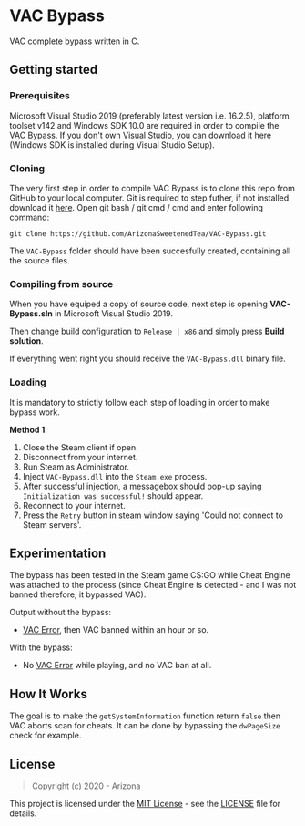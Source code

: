 # VAC Bypass

VAC complete bypass written in C.

## Getting started

### Prerequisites
Microsoft Visual Studio 2019 (preferably latest version i.e. 16.2.5), platform toolset v142 and Windows SDK 10.0 are required in order to compile the VAC Bypass. If you don't own Visual Studio, you can download it [here](https://visualstudio.microsoft.com/) (Windows SDK is installed during Visual Studio Setup).

### Cloning
The very first step in order to compile VAC Bypass is to clone this repo from GitHub to your local computer. Git is required to step futher, if not installed download it [here](https://git-scm.com). Open git bash / git cmd / cmd and enter following command:
```
git clone https://github.com/ArizonaSweetenedTea/VAC-Bypass.git
```
The `VAC-Bypass` folder should have been succesfully created, containing all the source files.

### Compiling from source
When you have equiped a copy of source code, next step is opening **VAC-Bypass.sln** in Microsoft Visual Studio 2019.

Then change build configuration to `Release | x86` and simply press **Build solution**.

If everything went right you should receive the `VAC-Bypass.dll`  binary file.

### Loading

It is mandatory to strictly follow each step of loading in order to make bypass work.

**Method 1**:
1. Close the Steam client if open.
1. Disconnect from your internet.
1. Run Steam as Administrator.
1. Inject `VAC-Bypass.dll` into the `Steam.exe` process.
1. After successful injection, a messagebox should pop-up saying `Initialization was successful!` should appear.
1. Reconnect to your internet.
1. Press the `Retry` button in steam window saying 'Could not connect to Steam servers'.

## Experimentation
The bypass has been tested in the Steam game CS:GO while Cheat Engine was attached to the process (since Cheat Engine is detected - and I was not banned therefore, it bypassed VAC).

Output without the bypass:
* [VAC Error](https://support.steampowered.com/kb_article.php?ref=2117-ilzv-2837), then VAC banned within an hour or so.

With the bypass:
* No [VAC Error](https://support.steampowered.com/kb_article.php?ref=2117-ilzv-2837) while playing, and no VAC ban at all.

## How It Works
The goal is to make the `getSystemInformation` function return `false` then VAC aborts scan for cheats. It can be done by bypassing the `dwPageSize` check for example.

## License
> Copyright (c) 2020 - Arizona

This project is licensed under the [MIT License](https://opensource.org/licenses/mit-license.php) - see the [LICENSE](LICENSE) file for details.
